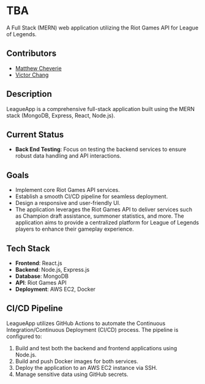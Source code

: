 # **TBA**  
A Full Stack (MERN) web application utilizing the Riot Games API for League of Legends.

## **Contributors**
- [Matthew Cheverie](https://github.com/Chevy20)
- [Victor Chang](https://github.com/junyuchang)

## **Description**
LeagueApp is a comprehensive full-stack application built using the MERN stack (MongoDB, Express, React, Node.js). 

## **Current Status**
- **Back End Testing**: Focus on testing the backend services to ensure robust data handling and API interactions.

## **Goals**
- Implement core Riot Games API services.
- Establish a smooth CI/CD pipeline for seamless deployment.
- Design a responsive and user-friendly UI.
- The application leverages the Riot Games API to deliver services such as Champion draft assistance, summoner statistics, and more. The application aims to provide a centralized platform for League of Legends players to enhance their gameplay experience.

## **Tech Stack**
- **Frontend**: React.js
- **Backend**: Node.js, Express.js
- **Database**: MongoDB
- **API**: Riot Games API
- **Deployment**: AWS EC2, Docker

## **CI/CD Pipeline**
LeagueApp utilizes GitHub Actions to automate the Continuous Integration/Continuous Deployment (CI/CD) process. The pipeline is configured to:
1. Build and test both the backend and frontend applications using Node.js.
2. Build and push Docker images for both services.
3. Deploy the application to an AWS EC2 instance via SSH.
4. Manage sensitive data using GitHub secrets.


